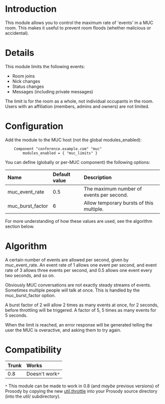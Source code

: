 # Introduction #

This module allows you to control the maximum rate of 'events' in a MUC room. This makes it useful to prevent room floods (whether malicious or accidental).

# Details #

This module limits the following events:

  * Room joins
  * Nick changes
  * Status changes
  * Messages (including private messages)

The limit is for the room as a whole, not individual occupants in the room. Users with an affiliation (members, admins and owners) are not limited.

# Configuration #

Add the module to the MUC host (not the global modules\_enabled):

```
    Component "conference.example.com" "muc"
        modules_enabled = { "muc_limits" }
```

You can define (globally or per-MUC component) the following options:

| **Name** | **Default value** | **Description** |
|:---------|:------------------|:----------------|
| muc\_event\_rate | 0.5               | The maximum number of events per second. |
| muc\_burst\_factor | 6                 | Allow temporary bursts of this multiple. |

For more understanding of how these values are used, see the algorithm section below.

# Algorithm #

A certain number of events are allowed per second, given by muc\_event\_rate. An event rate of 1 allows one event per second, and event rate of 3 allows three events per second, and 0.5 allows one event every two seconds, and so on.

Obviously MUC conversations are not exactly steady streams of events. Sometimes multiple people will talk at once. This is handled by the muc\_burst\_factor option.

A burst factor of 2 will allow 2 times as many events at once, for 2 seconds, before throttling will be triggered. A factor of 5, 5 times as many events for 5 seconds.

When the limit is reached, an error response will be generated telling the user the MUC is overactive, and asking them to try again.

# Compatibility #
| Trunk | Works |
|:------|:------|
| 0.8   | Doesn't work`*` |

`*` This module can be made to work in 0.8 (and _maybe_ previous versions) of Prosody by copying the new [util.throttle](http://hg.prosody.im/trunk/raw-file/fc8a22936b3c/util/throttle.lua) into your Prosody source directory (into the util/ subdirectory).